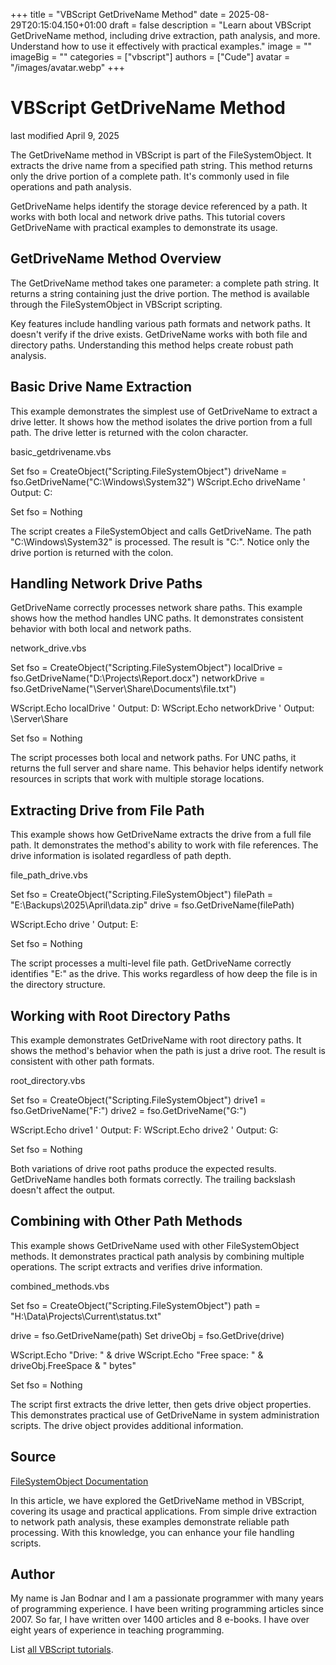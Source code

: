 +++
title = "VBScript GetDriveName Method"
date = 2025-08-29T20:15:04.150+01:00
draft = false
description = "Learn about VBScript GetDriveName method, including drive extraction, path analysis, and more. Understand how to use it effectively with practical examples."
image = ""
imageBig = ""
categories = ["vbscript"]
authors = ["Cude"]
avatar = "/images/avatar.webp"
+++

# VBScript GetDriveName Method

last modified April 9, 2025

The GetDriveName method in VBScript is part of the
FileSystemObject. It extracts the drive name from a specified path
string. This method returns only the drive portion of a complete path. It's
commonly used in file operations and path analysis.

GetDriveName helps identify the storage device referenced by a path.
It works with both local and network drive paths. This tutorial covers
GetDriveName with practical examples to demonstrate its usage.

## GetDriveName Method Overview

The GetDriveName method takes one parameter: a complete path
string. It returns a string containing just the drive portion. The method is
available through the FileSystemObject in VBScript scripting.

Key features include handling various path formats and network paths. It doesn't
verify if the drive exists. GetDriveName works with both file and
directory paths. Understanding this method helps create robust path analysis.

## Basic Drive Name Extraction

This example demonstrates the simplest use of GetDriveName to
extract a drive letter. It shows how the method isolates the drive portion from
a full path. The drive letter is returned with the colon character.

basic_getdrivename.vbs
  

Set fso = CreateObject("Scripting.FileSystemObject")
driveName = fso.GetDriveName("C:\Windows\System32")
WScript.Echo driveName ' Output: C:

Set fso = Nothing

The script creates a FileSystemObject and calls
GetDriveName. The path "C:\Windows\System32" is processed. The
result is "C:". Notice only the drive portion is returned with the colon.

## Handling Network Drive Paths

GetDriveName correctly processes network share paths. This example
shows how the method handles UNC paths. It demonstrates consistent behavior with
both local and network paths.

network_drive.vbs
  

Set fso = CreateObject("Scripting.FileSystemObject")
localDrive = fso.GetDriveName("D:\Projects\Report.docx")
networkDrive = fso.GetDriveName("\\Server\Share\Documents\file.txt")

WScript.Echo localDrive ' Output: D:
WScript.Echo networkDrive ' Output: \\Server\Share

Set fso = Nothing

The script processes both local and network paths. For UNC paths, it returns the
full server and share name. This behavior helps identify network resources in
scripts that work with multiple storage locations.

## Extracting Drive from File Path

This example shows how GetDriveName extracts the drive from a full
file path. It demonstrates the method's ability to work with file references.
The drive information is isolated regardless of path depth.

file_path_drive.vbs
  

Set fso = CreateObject("Scripting.FileSystemObject")
filePath = "E:\Backups\2025\April\data.zip"
drive = fso.GetDriveName(filePath)

WScript.Echo drive ' Output: E:

Set fso = Nothing

The script processes a multi-level file path. GetDriveName correctly
identifies "E:" as the drive. This works regardless of how deep the file is in
the directory structure.

## Working with Root Directory Paths

This example demonstrates GetDriveName with root directory paths.
It shows the method's behavior when the path is just a drive root. The result is
consistent with other path formats.

root_directory.vbs
  

Set fso = CreateObject("Scripting.FileSystemObject")
drive1 = fso.GetDriveName("F:\")
drive2 = fso.GetDriveName("G:")

WScript.Echo drive1 ' Output: F:
WScript.Echo drive2 ' Output: G:

Set fso = Nothing

Both variations of drive root paths produce the expected results.
GetDriveName handles both formats correctly. The trailing backslash
doesn't affect the output.

## Combining with Other Path Methods

This example shows GetDriveName used with other
FileSystemObject methods. It demonstrates practical path analysis by
combining multiple operations. The script extracts and verifies drive
information.

combined_methods.vbs
  

Set fso = CreateObject("Scripting.FileSystemObject")
path = "H:\Data\Projects\Current\status.txt"

drive = fso.GetDriveName(path)
Set driveObj = fso.GetDrive(drive)

WScript.Echo "Drive: " &amp; drive
WScript.Echo "Free space: " &amp; driveObj.FreeSpace &amp; " bytes"

Set fso = Nothing

The script first extracts the drive letter, then gets drive object properties.
This demonstrates practical use of GetDriveName in system
administration scripts. The drive object provides additional information.

## Source

[FileSystemObject Documentation](https://learn.microsoft.com/en-us/previous-versions/windows/internet-explorer/ie-developer/scripting-articles/6kxy1a51(v=vs.84))

In this article, we have explored the GetDriveName method in
VBScript, covering its usage and practical applications. From simple drive
extraction to network path analysis, these examples demonstrate reliable path
processing. With this knowledge, you can enhance your file handling scripts.

## Author

My name is Jan Bodnar and I am a passionate programmer with many years of
programming experience. I have been writing programming articles since 2007. So
far, I have written over 1400 articles and 8 e-books. I have over eight years of
experience in teaching programming.

List [all VBScript tutorials](/vbscript/).